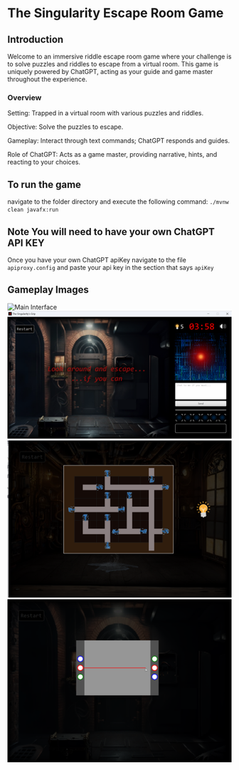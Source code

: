# The Singularity Escape Room Game
## Introduction
Welcome to an immersive riddle escape room game where your challenge is to solve puzzles and riddles to escape from a virtual room. This game is uniquely powered by ChatGPT, acting as your guide and game master throughout the experience.

### Overview
Setting: Trapped in a virtual room with various puzzles and riddles.

Objective: Solve the puzzles to escape.

Gameplay: Interact through text commands; ChatGPT responds and guides.

Role of ChatGPT: Acts as a game master, providing narrative, hints, and reacting to your choices.

## To run the game

navigate to the folder directory and execute the following command:
`./mvnw clean javafx:run`

## Note You will need to have your own ChatGPT API KEY 
Once you have your own ChatGPT apiKey navigate to the file `apiproxy.config` and paste your api key in the section that says `apiKey`

## Gameplay Images
![Main Interface](images/demo.gif)
![Main Interface](images/image.png)
![Main Interface](images/image1.png)
![Main Interface](images/image2.png)
